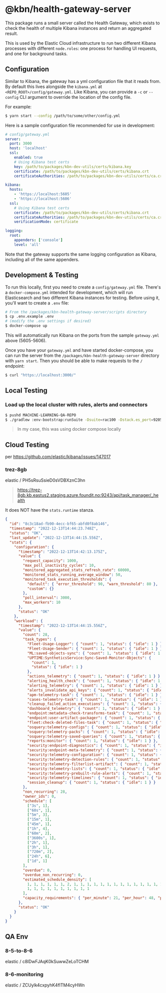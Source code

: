 # @kbn/health-gateway-server

This package runs a small server called the Health Gateway, which exists to
check the health of multiple Kibana instances and return an aggregated result.

This is used by the Elastic Cloud infrastructure to run two different Kibana processes
with different `node.roles`: one process for handling UI requests, and one for background
tasks.

## Configuration

Similar to Kibana, the gateway has a yml configuration file that it reads from. By default
this lives alongside the `kibana.yml` at `<REPO_ROOT>/config/gateway.yml`. Like Kibana,
you can provide a `-c` or `--config` CLI argument to override the location of the config
file.

For example:

```bash
$ yarn start --config /path/to/some/other/config.yml
```

Here is a sample configuration file recommended for use in development:

```yaml
# config/gateway.yml
server:
  port: 3000
  host: 'localhost'
  ssl:
    enabled: true
    # Using Kibana test certs
    key: /path/to/packages/kbn-dev-utils/certs/kibana.key
    certificate: /path/to/packages/kbn-dev-utils/certs/kibana.crt
    certificateAuthorities: /path/to/packages/kbn-dev-utils/certs/ca.crt

kibana:
  hosts:
    - 'https://localhost:5605'
    - 'https://localhost:5606'
  ssl:
    # Using Kibana test certs
    certificate: /path/to/packages/kbn-dev-utils/certs/kibana.crt
    certificateAuthorities: /path/to/packages/kbn-dev-utils/certs/ca.crt
    verificationMode: certificate

logging:
  root:
    appenders: ['console']
    level: 'all'
```

Note that the gateway supports the same logging configuration as Kibana, including
all of the same appenders.

## Development & Testing

To run this locally, first you need to create a `config/gateway.yml` file. There's a
`docker-compose.yml` intended for development, which will run Elasticsearch and
two different Kibana instances for testing. Before using it, you'll want to create
a `.env` file:

```bash
# From the /packages/kbn-health-gateway-server/scripts directory
$ cp .env.example .env
# (modify the .env settings if desired)
$ docker-compose up
```

This will automatically run Kibana on the ports from the sample `gateway.yml`
above (5605-5606).

Once you have your `gateway.yml` and have started docker-compose, you can run the
server from the `/packages/kbn-health-gateway-server` directory with `yarn start`. Then you should
be able to make requests to the `/` endpoint:

```bash
$ curl "https://localhost:3000/"
```

## Local Testing

### Load up the local cluster with rules, alerts and connectors

```sh
$ pushd MACHINE-LEARNING-QA-REPO
$ ./gradlew :env-bootstrap:runSuite -Dsuite=rac100 -Dstack.es_port=9205 -Dstack.kibana_port=5605 -Dstack.username=elastic -Dstack.password=changeme
```

> In my case, this was using docker compose locally

## Cloud Testing

per https://github.com/elastic/kibana/issues/147017

### trez-8gb

elastic / PH5sRsuSsieD0sVDBXznC3hn

> https://trez-8gb.kb.eastus2.staging.azure.foundit.no:9243/api/task_manager/_health

It does NOT have the `stats.runtime` stanza.

```json
{
  "id": "8c3c18ad-fb90-4ecc-bf65-abfd0f8ab146",
  "timestamp": "2022-12-13T14:44:23.748Z",
  "status": "OK",
  "last_update": "2022-12-13T14:44:15.556Z",
  "stats": {
    "configuration": {
      "timestamp": "2022-12-13T14:42:13.175Z",
      "value": {
        "request_capacity": 1000,
        "max_poll_inactivity_cycles": 10,
        "monitored_aggregated_stats_refresh_rate": 60000,
        "monitored_stats_running_average_window": 50,
        "monitored_task_execution_thresholds": {
          "default": { "error_threshold": 90, "warn_threshold": 80 },
          "custom": {}
        },
        "poll_interval": 3000,
        "max_workers": 10
      },
      "status": "OK"
    },
    "workload": {
      "timestamp": "2022-12-13T14:44:15.556Z",
      "value": {
        "count": 28,
        "task_types": {
          "Fleet-Usage-Logger": { "count": 1, "status": { "idle": 1 } },
          "Fleet-Usage-Sender": { "count": 1, "status": { "idle": 1 } },
          "ML:saved-objects-sync": { "count": 1, "status": { "idle": 1 } },
          "UPTIME:SyntheticsService:Sync-Saved-Monitor-Objects": {
            "count": 1,
            "status": { "idle": 1 }
          },
          "actions_telemetry": { "count": 1, "status": { "idle": 1 } },
          "alerting_health_check": { "count": 1, "status": { "idle": 1 } },
          "alerting_telemetry": { "count": 1, "status": { "idle": 1 } },
          "alerts_invalidate_api_keys": { "count": 1, "status": { "idle": 1 } },
          "apm-telemetry-task": { "count": 1, "status": { "idle": 1 } },
          "cases-telemetry-task": { "count": 1, "status": { "idle": 1 } },
          "cleanup_failed_action_executions": { "count": 1, "status": { "idle": 1 } },
          "dashboard_telemetry": { "count": 1, "status": { "idle": 1 } },
          "endpoint:metadata-check-transforms-task": { "count": 1, "status": { "idle": 1 } },
          "endpoint:user-artifact-packager": { "count": 1, "status": { "idle": 1 } },
          "fleet:check-deleted-files-task": { "count": 1, "status": { "idle": 1 } },
          "osquery:telemetry-configs": { "count": 1, "status": { "idle": 1 } },
          "osquery:telemetry-packs": { "count": 1, "status": { "idle": 1 } },
          "osquery:telemetry-saved-queries": { "count": 1, "status": { "idle": 1 } },
          "reports:monitor": { "count": 1, "status": { "idle": 1 } },
          "security:endpoint-diagnostics": { "count": 1, "status": { "idle": 1 } },
          "security:endpoint-meta-telemetry": { "count": 1, "status": { "idle": 1 } },
          "security:telemetry-configuration": { "count": 1, "status": { "idle": 1 } },
          "security:telemetry-detection-rules": { "count": 1, "status": { "idle": 1 } },
          "security:telemetry-filterlist-artifact": { "count": 1, "status": { "idle": 1 } },
          "security:telemetry-lists": { "count": 1, "status": { "idle": 1 } },
          "security:telemetry-prebuilt-rule-alerts": { "count": 1, "status": { "idle": 1 } },
          "security:telemetry-timelines": { "count": 1, "status": { "idle": 1 } },
          "session_cleanup": { "count": 1, "status": { "idle": 1 } }
        },
        "non_recurring": 28,
        "owner_ids": 0,
        "schedule": [
          ["3s", 1],
          ["60s", 1],
          ["5m", 3],
          ["15m", 1],
          ["45m", 1],
          ["1h", 4],
          ["60m", 2],
          ["3600s", 1],
          ["2h", 1],
          ["3h", 1],
          ["720m", 2],
          ["24h", 6],
          ["1d", 1]
        ],
        "overdue": 0,
        "overdue_non_recurring": 0,
        "estimated_schedule_density": [
          1, 1, 1, 1, 1, 1, 2, 1, 1, 1, 1, 1, 1, 1, 1, 1, 1, 1, 1, 1, 1, 1, 1, 1, 1, 1, 2, 1, 1, 1,
          1, 1, 1, 1, 1, 1, 1, 1, 1, 1
        ],
        "capacity_requirements": { "per_minute": 21, "per_hour": 48, "per_day": 31 }
      },
      "status": "OK"
    }
  }
}
```

## QA Env

### 8-5-to-8-6

elastic / c8lDwFJAqK0kSuwwZeLoTCHM

### 8-6-monitoring

elastic / ZCUylk4cxpyhK4flTM4cyHWn